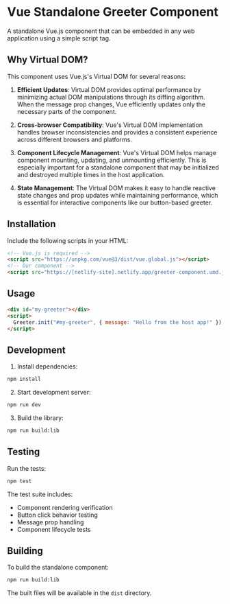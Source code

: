 # Vue Standalone Greeter Component

A standalone Vue.js component that can be embedded in any web application using a simple script tag.

## Why Virtual DOM?

This component uses Vue.js's Virtual DOM for several reasons:

1. **Efficient Updates**: Virtual DOM provides optimal performance by minimizing actual DOM manipulations through its diffing algorithm. When the message prop changes, Vue efficiently updates only the necessary parts of the component.

2. **Cross-browser Compatibility**: Vue's Virtual DOM implementation handles browser inconsistencies and provides a consistent experience across different browsers and platforms.

3. **Component Lifecycle Management**: Vue's Virtual DOM helps manage component mounting, updating, and unmounting efficiently. This is especially important for a standalone component that may be initialized and destroyed multiple times in the host application.

4. **State Management**: The Virtual DOM makes it easy to handle reactive state changes and prop updates while maintaining performance, which is essential for interactive components like our button-based greeter.

## Installation

Include the following scripts in your HTML:

```html
<!-- Vue.js is required -->
<script src="https://unpkg.com/vue@3/dist/vue.global.js"></script>
<!-- Our component -->
<script src="https://[netlify-site].netlify.app/greeter-component.umd.js"></script>
```

## Usage

```html
<div id="my-greeter"></div>
<script>
  Greeter.init("#my-greeter", { message: "Hello from the host app!" });
</script>
```

## Development

1. Install dependencies:

```bash
npm install
```

2. Start development server:

```bash
npm run dev
```

3. Build the library:

```bash
npm run build:lib
```

## Testing

Run the tests:

```bash
npm test
```

The test suite includes:

- Component rendering verification
- Button click behavior testing
- Message prop handling
- Component lifecycle tests

## Building

To build the standalone component:

```bash
npm run build:lib
```

The built files will be available in the `dist` directory.
